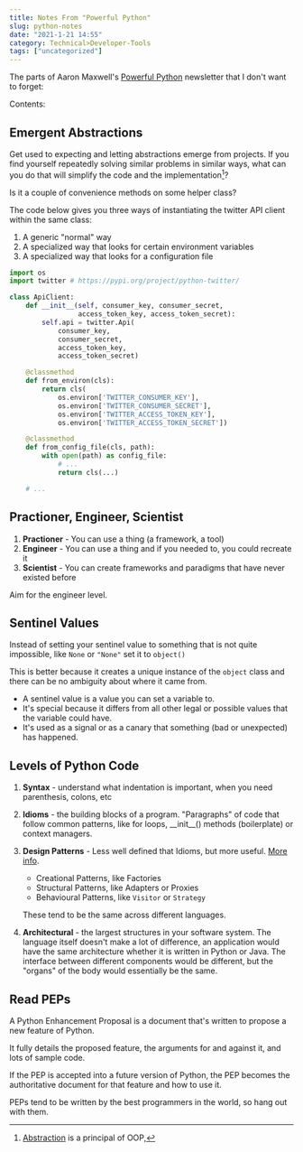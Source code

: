 ```yaml
---
title: Notes From "Powerful Python"
slug: python-notes
date: "2021-1-21 14:55"
category: Technical>Developer-Tools
tags: ["uncategorized"]
---
```


The parts of Aaron Maxwell's [Powerful Python](https://twitter.com/powerfulpython)
newsletter that I don't want to forget:

Contents:
<TOCInline toc={props.toc} exclude="Overview" toHeading={2} />

## Emergent Abstractions

Get used to expecting and letting abstractions emerge from projects. If you
find yourself repeatedly solving similar problems in similar ways, what can you
do that will simplify the code and the implementation[^1]?

Is it a couple of convenience methods on some helper class?

The code below gives you three ways of instantiating the twitter API
client within the same class:

1. A generic "normal" way
2. A specialized way that looks for certain environment variables
3. A specialized way that looks for a configuration file

```python
import os
import twitter # https://pypi.org/project/python-twitter/

class ApiClient:
    def __init__(self, consumer_key, consumer_secret,
                 access_token_key, access_token_secret):
        self.api = twitter.Api(
            consumer_key,
            consumer_secret,
            access_token_key,
            access_token_secret)

    @classmethod
    def from_environ(cls):
        return cls(
            os.environ['TWITTER_CONSUMER_KEY'],
            os.environ['TWITTER_CONSUMER_SECRET'],
            os.environ['TWITTER_ACCESS_TOKEN_KEY'],
            os.environ['TWITTER_ACCESS_TOKEN_SECRET'])

    @classmethod
    def from_config_file(cls, path):
        with open(path) as config_file:
            # ...
            return cls(...)

    # ...
```

## Practioner, Engineer, Scientist

1. **Practioner** - You can use a thing (a framework, a tool)
2. **Engineer** - You can use a thing and if you needed to, you could recreate it
3. **Scientist** - You can create frameworks and paradigms that have never existed before

Aim for the engineer level.

## Sentinel Values

Instead of setting your sentinel value to something that is not quite
impossible, like `None` or `"None"` set it to `object()`

This is better because it creates a unique instance of the `object` class and
there can be no ambiguity about where it came from.

- A sentinel value is a value you can set a variable to.
- It's special because it differs from all other legal or possible values that the variable could have.
- It's used as a signal or as a canary that something (bad or unexpected) has happened.

## Levels of Python Code

1.  **Syntax** - understand what indentation is important, when you need
    parenthesis, colons, etc

2.  **Idioms** - the building blocks of a program. "Paragraphs" of code that
    follow common patterns, like for loops, \_\_init\_\_() methods (boilerplate)
    or context managers.

3.  **Design Patterns** - Less well defined that Idioms, but more useful. [More
    info](design-patterns).

    - Creational Patterns, like Factories
    - Structural Patterns, like Adapters or Proxies
    - Behavioural Patterns, like `Visitor` or `Strategy`

    These tend to be the same across different languages.

4.  **Architectural** - the largest structures in your software system. The
    language itself doesn't make a lot of difference, an application would have
    the same architecture whether it is written in Python or Java. The interface
    between different components would be different, but the "organs" of the
    body would essentially be the same.

## Read PEPs

A Python Enhancement Proposal is a document that's written to propose a new
feature of Python.

It fully details the proposed feature, the arguments for and against it, and
lots of sample code.

If the PEP is accepted into a future version of Python, the PEP becomes
the authoritative document for that feature and how to use it.

PEPs tend to be written by the best programmers in the world, so hang out with
them.

[^1]:
    [Abstraction](/blog/principles-of-oop#2-abstraction) is a principal of
    OOP,
